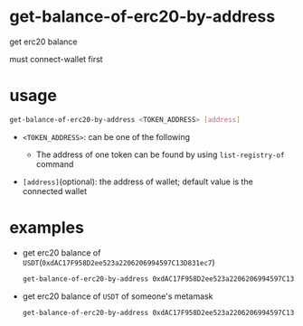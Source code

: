 # get-balance-of-erc20-by-address

get erc20 balance

must connect-wallet first

# usage

```sh
get-balance-of-erc20-by-address <TOKEN_ADDRESS> [address]
```

- `<TOKEN_ADDRESS>`: can be one of the following
    - The address of one token can be found by using `list-registry-of` command
    
- `[address]`(optional): the address of wallet; default value is the connected wallet

# examples

- get erc20 balance of `USDT`(`0xdAC17F958D2ee523a2206206994597C13D831ec7`)

    ```sh
    get-balance-of-erc20-by-address 0xdAC17F958D2ee523a2206206994597C13D831ec7 
    ```

- get erc20 balance of `USDT` of someone's metamask

    ```sh
    get-balance-of-erc20-by-address 0xdAC17F958D2ee523a2206206994597C13D831ec7(the add of USDT) 0x8e2d8a70D747a4b1979BDA39aE6b3260F77b0e23(this is an invalid address,for reference only )
    ```

